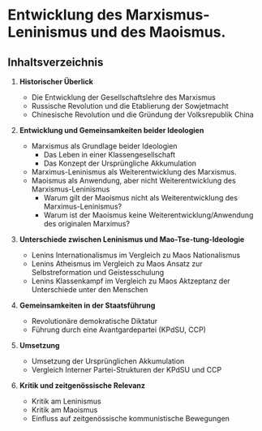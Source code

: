 # Entwicklung des Marxismus-Leninismus und des Maoismus.

## Inhaltsverzeichnis

1. **Historischer Überlick**
   - Die Entwicklung der Gesellschaftslehre des Marxismus
   - Russische Revolution und die Etablierung der Sowjetmacht
   - Chinesische Revolution und die Gründung der Volksrepublik China

2. **Entwicklung und Gemeinsamkeiten beider Ideologien**
   - Marxismus als Grundlage beider Ideologien
      - Das Leben in einer Klassengesellschaft
      - Das Konzept der Ursprüngliche Akkumulation
   - Marximus-Leninismus als Weiterentwicklung des Marxismus.
   - Maoismus als Anwendung, aber nicht Weiterentwicklung des Marxismus-Leninismus
      - Warum gilt der Maoismus nicht als Weiterentwicklung des Marximus-Leninismus?
      - Warum ist der Maoismus keine Weiterentwicklung/Anwendung des originalen Marximus?

3. **Unterschiede zwischen Leninismus und Mao-Tse-tung-Ideologie**
   - Lenins Internationalismus im Vergleich zu Maos Nationalismus
   - Lenins Atheismus im Vergleich zu Maos Ansatz zur Selbstreformation und Geistesschulung
   - Lenins Klassenkampf im Vergleich zu Maos Aktzeptanz der Unterschiede unter den Menschen

4. **Gemeinsamkeiten in der Staatsführung**
   - Revolutionäre demokratische Diktatur
   - Führung durch eine Avantgardepartei (KPdSU, CCP)

5. **Umsetzung**
   - Umsetzung der Ursprünglichen Akkumulation
   - Vergleich Interner Partei-Strukturen der KPdSU und CCP

6. **Kritik und zeitgenössische Relevanz**
   - Kritik am Leninismus
   - Kritik am Maoismus
   - Einfluss auf zeitgenössische kommunistische Bewegungen
